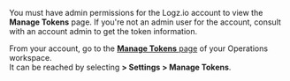 You must have admin permissions for the Logz.io account to view the **Manage Tokens** page. If you're not an admin user for the account, consult with an account admin to get the token information. 

From your account, go to the <a href="https://app.logz.io/#/dashboard/settings/manage-tokens" target ="_blank"> **Manage Tokens** page</a> of your Operations workspace. <br> It can be reached by selecting **<i class="li li-gear"></i> > Settings > Manage Tokens**. 